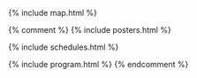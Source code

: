 <!-- program download here -->

{% include map.html %}

{% comment %}
{% include posters.html %}

{% include schedules.html %}

{% include program.html %}
{% endcomment %}